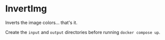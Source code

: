 # InvertImg

Inverts the image colors... that's it.

Create the `input` and `output` directories before running `docker compose up`.